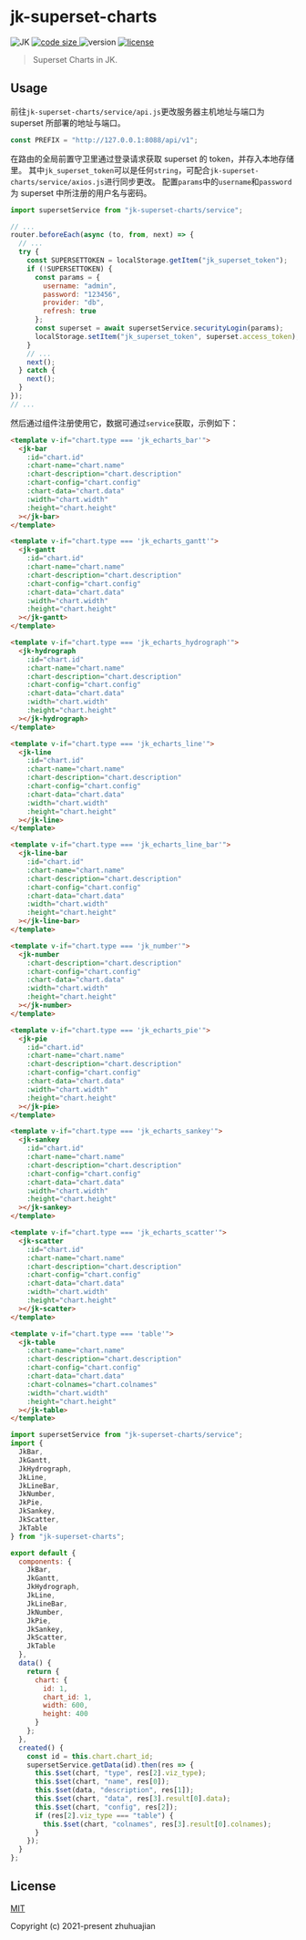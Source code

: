 # jk-superset-charts

<p>
  <img alt="JK" src="https://img.shields.io/badge/-JK-brightgreen">
  <a href="https://github.com/traceslord/jk-superset-charts">
    <img alt="code size" src="https://img.shields.io/github/languages/code-size/traceslord/jk-superset-charts">
  </a>
  <img alt="version" src="https://img.shields.io/github/package-json/v/traceslord/jk-superset-charts">
  <a href="https://github.com/traceslord/jk-superset-charts/blob/master/LICENSE">
    <img src="https://img.shields.io/github/license/traceslord/jk-superset-charts" alt="license">
  </a>
</p>

> Superset Charts in JK.

## Usage

前往`jk-superset-charts/service/api.js`更改服务器主机地址与端口为 superset 所部署的地址与端口。

```js
const PREFIX = "http://127.0.0.1:8088/api/v1";
```

在路由的全局前置守卫里通过登录请求获取 superset 的 token，并存入本地存储里。
其中`jk_superset_token`可以是任何`string`，可配合`jk-superset-charts/service/axios.js`进行同步更改。
配置`params`中的`username`和`password`为 superset 中所注册的用户名与密码。

```js
import supersetService from "jk-superset-charts/service";

// ...
router.beforeEach(async (to, from, next) => {
  // ...
  try {
    const SUPERSETTOKEN = localStorage.getItem("jk_superset_token");
    if (!SUPERSETTOKEN) {
      const params = {
        username: "admin",
        password: "123456",
        provider: "db",
        refresh: true
      };
      const superset = await supersetService.securityLogin(params);
      localStorage.setItem("jk_superset_token", superset.access_token);
    }
    // ...
    next();
  } catch {
    next();
  }
});
// ...
```

然后通过组件注册使用它，数据可通过`service`获取，示例如下：

```html
<template v-if="chart.type === 'jk_echarts_bar'">
  <jk-bar
    :id="chart.id"
    :chart-name="chart.name"
    :chart-description="chart.description"
    :chart-config="chart.config"
    :chart-data="chart.data"
    :width="chart.width"
    :height="chart.height"
  ></jk-bar>
</template>

<template v-if="chart.type === 'jk_echarts_gantt'">
  <jk-gantt
    :id="chart.id"
    :chart-name="chart.name"
    :chart-description="chart.description"
    :chart-config="chart.config"
    :chart-data="chart.data"
    :width="chart.width"
    :height="chart.height"
  ></jk-gantt>
</template>

<template v-if="chart.type === 'jk_echarts_hydrograph'">
  <jk-hydrograph
    :id="chart.id"
    :chart-name="chart.name"
    :chart-description="chart.description"
    :chart-config="chart.config"
    :chart-data="chart.data"
    :width="chart.width"
    :height="chart.height"
  ></jk-hydrograph>
</template>

<template v-if="chart.type === 'jk_echarts_line'">
  <jk-line
    :id="chart.id"
    :chart-name="chart.name"
    :chart-description="chart.description"
    :chart-config="chart.config"
    :chart-data="chart.data"
    :width="chart.width"
    :height="chart.height"
  ></jk-line>
</template>

<template v-if="chart.type === 'jk_echarts_line_bar'">
  <jk-line-bar
    :id="chart.id"
    :chart-name="chart.name"
    :chart-description="chart.description"
    :chart-config="chart.config"
    :chart-data="chart.data"
    :width="chart.width"
    :height="chart.height"
  ></jk-line-bar>
</template>

<template v-if="chart.type === 'jk_number'">
  <jk-number
    :chart-description="chart.description"
    :chart-config="chart.config"
    :chart-data="chart.data"
    :width="chart.width"
    :height="chart.height"
  ></jk-number>
</template>

<template v-if="chart.type === 'jk_echarts_pie'">
  <jk-pie
    :id="chart.id"
    :chart-name="chart.name"
    :chart-description="chart.description"
    :chart-config="chart.config"
    :chart-data="chart.data"
    :width="chart.width"
    :height="chart.height"
  ></jk-pie>
</template>

<template v-if="chart.type === 'jk_echarts_sankey'">
  <jk-sankey
    :id="chart.id"
    :chart-name="chart.name"
    :chart-description="chart.description"
    :chart-config="chart.config"
    :chart-data="chart.data"
    :width="chart.width"
    :height="chart.height"
  ></jk-sankey>
</template>

<template v-if="chart.type === 'jk_echarts_scatter'">
  <jk-scatter
    :id="chart.id"
    :chart-name="chart.name"
    :chart-description="chart.description"
    :chart-config="chart.config"
    :chart-data="chart.data"
    :width="chart.width"
    :height="chart.height"
  ></jk-scatter>
</template>

<template v-if="chart.type === 'table'">
  <jk-table
    :chart-name="chart.name"
    :chart-description="chart.description"
    :chart-config="chart.config"
    :chart-data="chart.data"
    :chart-colnames="chart.colnames"
    :width="chart.width"
    :height="chart.height"
  ></jk-table>
</template>
```

```js
import supersetService from "jk-superset-charts/service";
import {
  JkBar,
  JkGantt,
  JkHydrograph,
  JkLine,
  JkLineBar,
  JkNumber,
  JkPie,
  JkSankey,
  JkScatter,
  JkTable
} from "jk-superset-charts";

export default {
  components: {
    JkBar,
    JkGantt,
    JkHydrograph,
    JkLine,
    JkLineBar,
    JkNumber,
    JkPie,
    JkSankey,
    JkScatter,
    JkTable
  },
  data() {
    return {
      chart: {
        id: 1,
        chart_id: 1,
        width: 600,
        height: 400
      }
    };
  },
  created() {
    const id = this.chart.chart_id;
    supersetService.getData(id).then(res => {
      this.$set(chart, "type", res[2].viz_type);
      this.$set(chart, "name", res[0]);
      this.$set(data, "description", res[1]);
      this.$set(chart, "data", res[3].result[0].data);
      this.$set(chart, "config", res[2]);
      if (res[2].viz_type === "table") {
        this.$set(chart, "colnames", res[3].result[0].colnames);
      }
    });
  }
};
```

## License
[MIT](https://github.com/traceslord/jk-superset-charts/blob/master/LICENSE)

Copyright (c) 2021-present zhuhuajian
